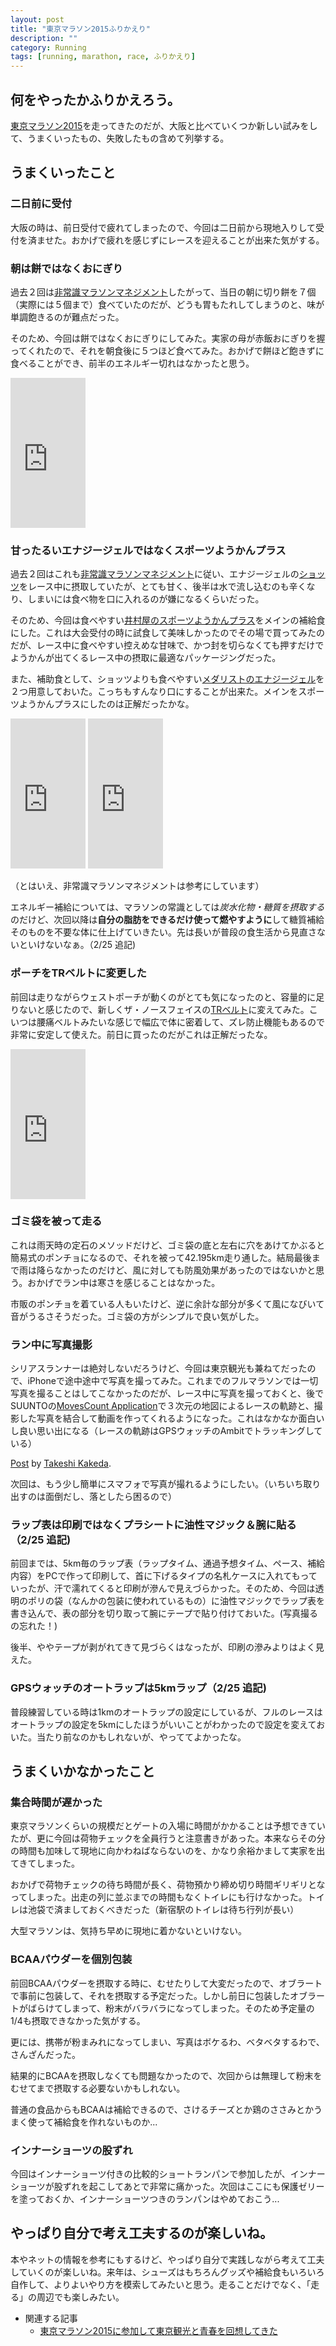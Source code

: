 ```yaml
---
layout: post
title: "東京マラソン2015ふりかえり"
description: ""
category: Running
tags: [running, marathon, race, ふりかえり]
---
```

## 何をやったかふりかえろう。

[東京マラソン2015](../../../../2015/02/23/tokyo-marathon-2015)を走ってきたのだが、大阪と比べていくつか新しい試みをして、うまくいったもの、失敗したもの含めて列挙する。

## うまくいったこと

### 二日前に受付

大阪の時は、前日受付で疲れてしまったので、今回は二日前から現地入りして受付を済ませた。おかげで疲れを感じずにレースを迎えることが出来た気がする。

### 朝は餅ではなくおにぎり

過去２回は[非常識マラソンマネジメント](http://goo.gl/JlA0bv)したがって、当日の朝に切り餅を７個（実際には５個まで）食べていたのだが、どうも胃もたれしてしまうのと、味が単調飽きるのが難点だった。

そのため、今回は餅ではなくおにぎりにしてみた。実家の母が赤飯おにぎりを握ってくれたので、それを朝食後に５つほど食べてみた。おかげで餅ほど飽きずに食べることができ、前半のエネルギー切れはなかったと思う。

<iframe src="http://rcm-fe.amazon-adsystem.com/e/cm?lt1=_blank&bc1=000000&IS2=1&bg1=FFFFFF&fc1=000000&lc1=0000FF&t=giantech-22&o=9&p=8&l=as4&m=amazon&f=ifr&ref=ss_til&asins=4797366486" style="width:120px;height:240px;" scrolling="no" marginwidth="0" marginheight="0" frameborder="0"></iframe>

### 甘ったるいエナジージェルではなくスポーツようかんプラス

過去２回はこれも[非常識マラソンマネジメント](http://goo.gl/JlA0bv)に従い、エナジージェルの[ショッツ](http://www.shotzjapan.jp/contents.html)をレース中に摂取していたが、とても甘く、後半は水で流し込むのも辛くなり、しまいには食べ物を口に入れるのが嫌になるくらいだった。

そのため、今回は食べやすい[井村屋のスポーツようかんプラス](https://www.amazon.co.jp/dp/B00ISHLU56?tag=giantech-22&camp=1027&creative=7407&linkCode=as4&creativeASIN=B00ISHLU56&adid=1GEKW51YQYTPWE5JACWW&)をメインの補給食にした。これは大会受付の時に試食して美味しかったのでその場で買ってみたのだが、レース中に食べやすい控えめな甘味で、かつ封を切らなくても押すだけでようかんが出てくるレース中の摂取に最適なパッケージングだった。

また、補助食として、ショッツよりも食べやすい[メダリストのエナジージェル](http://www.amazon.co.jp/gp/product/B00BF7WCN0/ref=as_li_ss_tl?ie=UTF8&camp=247&creative=7399&creativeASIN=B00BF7WCN0&linkCode=as2&tag=giantech-22)を２つ用意しておいた。こっちもすんなり口にすることが出来た。メインをスポーツようかんプラスにしたのは正解だったかな。

<iframe src="http://rcm-fe.amazon-adsystem.com/e/cm?lt1=_blank&bc1=000000&IS2=1&bg1=FFFFFF&fc1=000000&lc1=0000FF&t=giantech-22&o=9&p=8&l=as4&m=amazon&f=ifr&ref=ss_til&asins=B00ISHLU56" style="width:120px;height:240px;" scrolling="no" marginwidth="0" marginheight="0" frameborder="0"></iframe>
<iframe src="http://rcm-fe.amazon-adsystem.com/e/cm?lt1=_blank&bc1=000000&IS2=1&bg1=FFFFFF&fc1=000000&lc1=0000FF&t=giantech-22&o=9&p=8&l=as4&m=amazon&f=ifr&ref=ss_til&asins=B00BF7WCN0" style="width:120px;height:240px;" scrolling="no" marginwidth="0" marginheight="0" frameborder="0"></iframe>

（とはいえ、非常識マラソンマネジメントは参考にしています）

エネルギー補給については、マラソンの常識としては*炭水化物・糖質を摂取する*のだけど、次回以降は**自分の脂肪をできるだけ使って燃やすように**して糖質補給そのものを不要な体に仕上げていきたい。先は長いが普段の食生活から見直さないといけないなぁ。（2/25 追記)

### ポーチをTRベルトに変更した

前回は走りながらウェストポーチが動くのがとても気になったのと、容量的に足りないと感じたので、新しくザ・ノースフェイスの[TRベルト](http://www.amazon.co.jp/gp/product/B00HD2RT84/ref=as_li_ss_tl?ie=UTF8&camp=247&creative=7399&creativeASIN=B00HD2RT84&linkCode=as2&tag=giantech-22)に変えてみた。こいつは腰痛ベルトみたいな感じで幅広で体に密着して、ズレ防止機能もあるので非常に安定して使えた。前日に買ったのだがこれは正解だったな。

<iframe src="http://rcm-fe.amazon-adsystem.com/e/cm?lt1=_blank&bc1=000000&IS2=1&bg1=FFFFFF&fc1=000000&lc1=0000FF&t=giantech-22&o=9&p=8&l=as4&m=amazon&f=ifr&ref=ss_til&asins=B00HD2RT84" style="width:120px;height:240px;" scrolling="no" marginwidth="0" marginheight="0" frameborder="0"></iframe>

### ゴミ袋を被って走る

これは雨天時の定石のメソッドだけど、ゴミ袋の底と左右に穴をあけてかぶると簡易式のポンチョになるので、それを被って42.195km走り通した。結局最後まで雨は降らなかったのだけど、風に対しても防風効果があったのではないかと思う。おかげでラン中は寒さを感じることはなかった。

市販のポンチョを着ている人もいたけど、逆に余計な部分が多くて風になびいて音がうるさそうだった。ゴミ袋の方がシンプルで良い気がした。

### ラン中に写真撮影

シリアスランナーは絶対しないだろうけど、今回は東京観光も兼ねてだったので、iPhoneで途中途中で写真を撮ってみた。これまでのフルマラソンでは一切写真を撮ることはしてこなかったのだが、レース中に写真を撮っておくと、後でSUUNTOの[MovesCount Application](http://www.movescount.com/ja/connect/movescountapp)で３次元の地図によるレースの軌跡と、撮影した写真を結合して動画を作ってくれるようになった。これはなかなか面白いし良い思い出になる（レースの軌跡はGPSウォッチのAmbitでトラッキングしている）

<div id="fb-root"></div><script>(function(d, s, id) {  var js, fjs = d.getElementsByTagName(s)[0];  if (d.getElementById(id)) return;  js = d.createElement(s); js.id = id;  js.src = "//connect.facebook.net/en_US/all.js#xfbml=1";  fjs.parentNode.insertBefore(js, fjs);}(document, 'script', 'facebook-jssdk'));</script><div class="fb-post" data-href="https://www.facebook.com/video.php?v=10153075120139593" data-width="466"><div class="fb-xfbml-parse-ignore"><a href="https://www.facebook.com/video.php?v=10153075120139593">Post</a> by <a href="https://www.facebook.com/takeshi.kakeda">Takeshi Kakeda</a>.</div></div>

次回は、もう少し簡単にスマフォで写真が撮れるようにしたい。（いちいち取り出すのは面倒だし、落としたら困るので）

### ラップ表は印刷ではなくプラシートに油性マジック＆腕に貼る（2/25 追記)

前回までは、5km毎のラップ表（ラップタイム、通過予想タイム、ペース、補給内容）をPCで作って印刷して、首に下げるタイプの名札ケースに入れてもっていったが、汗で濡れてくると印刷が滲んで見えづらかった。そのため、今回は透明のポリの袋（なんかの包装に使われているもの）に油性マジックでラップ表を書き込んで、表の部分を切り取って腕にテープで貼り付けておいた。(写真撮るの忘れた！)

後半、ややテープが剥がれてきて見づらくはなったが、印刷の滲みよりはよく見えた。

### GPSウォッチのオートラップは5kmラップ（2/25 追記)

普段練習している時は1kmのオートラップの設定にしているが、フルのレースはオートラップの設定を5kmにしたほうがいいことがわかったので設定を変えておいた。当たり前なのかもしれないが、やっててよかったな。

## うまくいかなかったこと

### 集合時間が遅かった

東京マラソンくらいの規模だとゲートの入場に時間がかかることは予想できていたが、更に今回は荷物チェックを全員行うと注意書きがあった。本来ならその分の時間も加味して現地に向かわねばならないのを、かなり余裕かまして実家を出てきてしまった。

おかげで荷物チェックの待ち時間が長く、荷物預かり締め切り時間ギリギリとなってしまった。出走の列に並ぶまでの時間もなくトイレにも行けなかった。トイレは池袋で済ましておくべきだった（新宿駅のトイレは待ち行列が長い）

大型マラソンは、気持ち早めに現地に着かないといけない。

### BCAAパウダーを個別包装

前回BCAAパウダーを摂取する時に、むせたりして大変だったので、オブラートで事前に包装して、それを摂取する予定だった。しかし前日に包装したオブラートがばらけてしまって、粉末がバラバラになってしまった。そのため予定量の1/4も摂取できなかった気がする。

更には、携帯が粉まみれになってしまい、写真はボケるわ、ベタベタするわで、さんざんだった。

結果的にBCAAを摂取しなくても問題なかったので、次回からは無理して粉末をむせてまで摂取する必要ないかもしれない。

普通の食品からもBCAAは補給できるので、さけるチーズとか鶏のささみとかうまく使って補給食を作れないものか...

### インナーショーツの股ずれ

今回はインナーショーツ付きの比較的ショートランパンで参加したが、インナーショーツが股ずれを起こしてあとで非常に痛かった。次回はここにも保護ゼリーを塗っておくか、インナーショーツつきのランパンはやめておこう...

## やっぱり自分で考え工夫するのが楽しいね。

本やネットの情報を参考にもするけど、やっぱり自分で実践しながら考えて工夫していくのが楽しいね。来年は、シューズはもちろんグッズや補給食もいろいろ自作して、よりよいやり方を模索してみたいと思う。走ることだけでなく、「走る」の周辺でも楽しみたい。


* 関連する記事
  * [東京マラソン2015に参加して東京観光と青春を回想してきた](../../../../2015/02/23/tokyo-marathon-2015)


